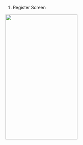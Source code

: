 1. Register Screen
<img src="https://www.dropbox.com/s/f353gn91zojl0ge/Screenshot_20180803-083911.png?raw=1" width="230" height="400" />